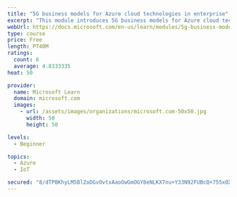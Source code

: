 ```yaml
---
title: "5G business models for Azure cloud technologies in enterprise"
excerpt: "This module introduces 5G business models for Azure cloud technologies."
webUrl: https://docs.microsoft.com/en-us/learn/modules/5g-business-models/
type: course
price: Free
length: PT40M
ratings:
  count: 6
  average: 4.8333335
heat: 50

provider:
  name: Microsoft Learn
  domain: microsoft.com
  images:
    - url: /assets/images/organizations/microsoft.com-50x50.jpg
      width: 50
      height: 50

levels:
  - Beginner

topics:
  - Azure
  - IoT

secured: "8/dTPBKhyLM5BlZoDGvOvtxAaoOwGmOGY8eNLKX7nu+Y33N92FUBcQ+755xOX+ewiypD7u5G/pDCG1oa+FWylW0I8y4K6oit7/CRU5iwLxyTZ3wMBdfRTF4hHch34f9QOAKTJAGu7YDcHWZa9v05ARh+wFrrxSQ6svN2Mj7lNtVjw1phpzpXvzuE/RbTJjzw8kDzRtiKFgvlNZLbEc70fu7AWNl0wjJSFIHhWveZVSF5F3cXhCoqjd92mkBFSdf0OjWVdXOEMrzbE+AB6fkGtwbW9vjVQwjMacSaYh3V3oG6qD93CmGHS392ATuZLKrryNEZeusit+uAjZEUZgLAFgw+pGT+zW2NQQ0XmCOrI8WjA61E6F9dR4FsahT5KaJmxdBy0YV5ZarGkn4uM1R8mz8V4Czweuu4EGyvlOEHagI=;8fSJuJfskFaedLRHdljpnQ=="
---
```


